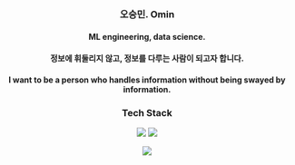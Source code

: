 <div align=center>
<h3>오승민. Omin</h3>
<h4>ML engineering, data science.</h4>
<h4>정보에 휘둘리지 않고, 정보를 다루는 사람이 되고자 합니다.</h4>
<h4>I want to be a person who handles information without being swayed by information.</h4>

<h3>Tech Stack</h3>
<img src="https://img.shields.io/badge/C-A8B9CC?style=for-the-badge&logo=C&logoColor=white">
<img src="https://img.shields.io/badge/Python-3776AB?style=for-the-badge&logo=Python&logoColor=white">
<!-- <img src="https://img.shields.io/badge/Pytorch-EE4C2C?style=for-the-badge&logo=Pytorch&logoColor=white"> -->
 
  <a href="https://solved.ac/osmin625" target="_blank"><img src="http://mazassumnida.wtf/api/v2/generate_badge?boj=osmin625"></a>
<!-- ![Anurag's GitHub stats](https://github-readme-stats.vercel.app/api?username=osmin625&show_icons=true&theme=radical)
![Solved.ac Profile](http://mazassumnida.wtf/api/v2/generate_badge?boj=osmin625)](https://solved.ac/osmin625/) -->
 </div>
